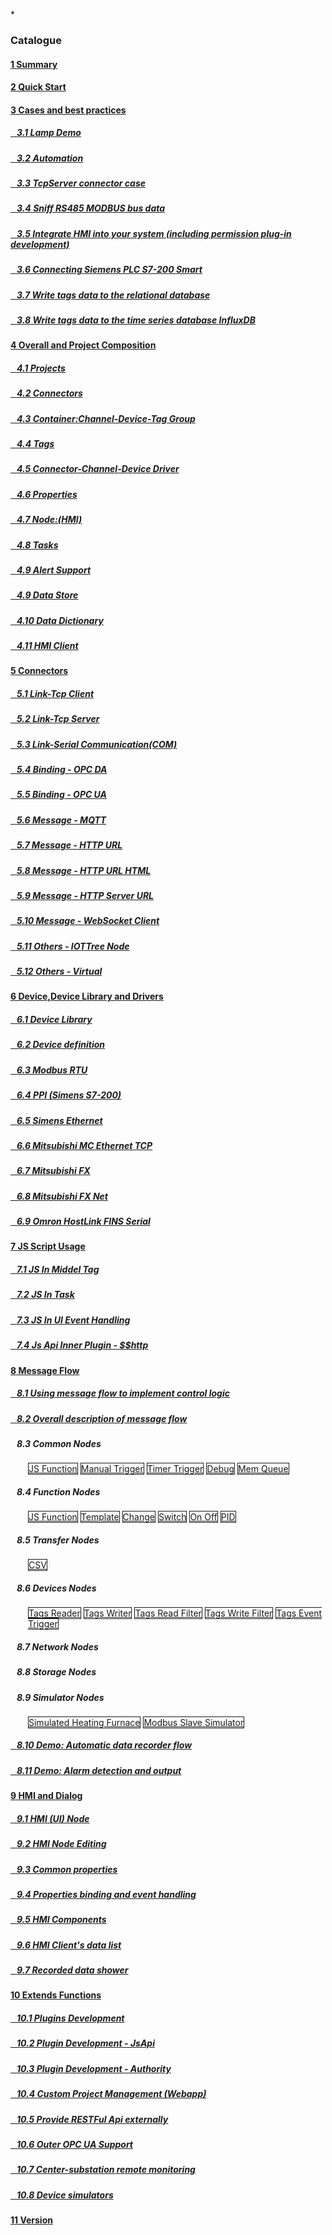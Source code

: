 
*<script src="/_js/jquery-1.12.0.min.js"></script><script src="/_js/bootstrap/js/bootstrap.min.js"></script><script type="text/javascript" src="/_js/ajax.js"></script><script src="/_js/layui/layui.all.js"></script><script src="/_js/dlg_layer.js?v="></script>

<link rel="stylesheet" type="text/css" href="/_js/layui/css/layui.css" /><link  href="/_js/bootstrap/css/bootstrap.min.css" rel="stylesheet" type="text/css" ><link  href="/_js/font4.7.0/css/font-awesome.css"  rel="stylesheet" type="text/css" ><link href="./inc/common.css" rel="stylesheet" type="text/css"><link href="./inc/index.css" rel="stylesheet" type="text/css">


### Catalogue

#### <a href="README.md">1 Summary</a>
#### <a href="doc/quick_start.md">2 Quick Start</a>

#### <a href="doc/case/index.md" doc_path="doc/case/index.md" >3 Cases and best practices</a>
##### <a href="doc/case/example_lamp_demo.md" target="main">&nbsp;&nbsp;&nbsp;3.1 Lamp Demo</a>
##### <a href="doc/case/case_auto.md" target="main">&nbsp;&nbsp;&nbsp;3.2 Automation</a>
##### <a href="doc/case/example_tcpserver_conn.md" target="main">&nbsp;&nbsp;&nbsp;3.3 TcpServer connector case</a>
##### <a href="doc/case/case_rs485_sniffer.md" target="main">&nbsp;&nbsp;&nbsp;3.4 Sniff RS485 MODBUS bus data</a>
##### <a href="doc/case/case_ref_hmi_auth.md" target="main">&nbsp;&nbsp;&nbsp;3.5 Integrate HMI into your system (including permission plug-in development)</a>
##### <a href="doc/case/case_s7200_smart.md" target="main">&nbsp;&nbsp;&nbsp;3.6 Connecting Siemens PLC S7-200 Smart</a>
##### <a href="doc/case/case_w_tag_to_rdb.md" target="main">&nbsp;&nbsp;&nbsp;3.7 Write tags data to the relational database</a>
##### <a href="doc/case/case_w_tag_to_influxdb.md" target="main">&nbsp;&nbsp;&nbsp;3.8 Write tags data to the time series database InfluxDB</a>


#### <a href="doc/main/index.md" >4 Overall and Project Composition</a>
##### <a href="doc/main/prjs.md" target="main">&nbsp;&nbsp;&nbsp;4.1 Projects</a>
##### <a href="doc/main/conn.md" target="main">&nbsp;&nbsp;&nbsp;4.2 Connectors</a>
##### <a href="doc/main/ch_dev_tagg.md" target="main">&nbsp;&nbsp;&nbsp;4.3 Container:Channel-Device-Tag Group</a>
##### <a href="doc/main/tags.md" target="main">&nbsp;&nbsp;&nbsp;4.4 Tags</a>
##### <a href="doc/main/ch_conn_drv.md" target="main">&nbsp;&nbsp;&nbsp;4.5 Connector-Channel-Device Driver</a>
##### <a href="doc/main/properties.md" target="main">&nbsp;&nbsp;&nbsp;4.6 Properties</a>
##### <a href="doc/main/hmi.md" target="main">&nbsp;&nbsp;&nbsp;4.7 Node:(HMI)</a>
##### <a href="doc/main/task.md" target="main">&nbsp;&nbsp;&nbsp;4.8 Tasks</a>
##### <a href="doc/main/alert.md" target="main">&nbsp;&nbsp;&nbsp;4.9 Alert Support</a>
##### <a href="doc/store/index.md" target="main">&nbsp;&nbsp;&nbsp;4.9 Data Store</a>
##### <a href="doc/main/dict.md" target="main">&nbsp;&nbsp;&nbsp;4.10 Data Dictionary</a>
##### <a href="doc/main/hmi_client.md" target="main">&nbsp;&nbsp;&nbsp;4.11 HMI Client</a>


#### <a href="doc/conn/index.md" >5 Connectors</a>
##### <a href="doc/conn/link_tcpclient.md" target="main">&nbsp;&nbsp;&nbsp;5.1 Link-Tcp Client</a>
##### <a href="doc/conn/link_tcpserver.md" target="main">&nbsp;&nbsp;&nbsp;5.2 Link-Tcp Server</a>
##### <a href="doc/conn/link_com.md" target="main">&nbsp;&nbsp;&nbsp;5.3 Link-Serial Communication(COM)</a>
##### <a href="doc/conn/bind_opcda.md" target="main">&nbsp;&nbsp;&nbsp;5.4 Binding - OPC DA</a>
##### <a href="doc/conn/bind_opcua.md" target="main">&nbsp;&nbsp;&nbsp;5.5 Binding - OPC UA</a>
##### <a href="doc/conn/msg_mqtt.md" target="main">&nbsp;&nbsp;&nbsp;5.6 Message - MQTT</a>
##### <a href="doc/conn/msg_http_url.md" target="main">&nbsp;&nbsp;&nbsp;5.7 Message - HTTP URL</a>
##### <a href="doc/conn/msg_http_url_html.md" target="main">&nbsp;&nbsp;&nbsp;5.8 Message - HTTP URL HTML</a>
##### <a href="doc/conn/msg_http_server.md" target="main">&nbsp;&nbsp;&nbsp;5.9 Message - HTTP Server URL</a>
##### <a href="doc/conn/msg_websocket.md" target="main">&nbsp;&nbsp;&nbsp;5.10 Message - WebSocket Client</a>
##### <a href="doc/conn/oth_iottree_node.md" target="main">&nbsp;&nbsp;&nbsp;5.11 Others - IOTTree Node</a>
##### <a href="doc/conn/oth_virtual.md" target="main">&nbsp;&nbsp;&nbsp;5.12 Others - Virtual</a>

#### <a href="doc/device/index.md" >6 Device,Device Library and Drivers</a>
##### <a href="doc/device/dev_lib.md" target="main">&nbsp;&nbsp;&nbsp;6.1 Device Library</a>
##### <a href="doc/device/dev_def.md" target="main">&nbsp;&nbsp;&nbsp;6.2 Device definition</a>
##### <a href="doc/device/drv_modbus.md" target="main">&nbsp;&nbsp;&nbsp;6.3 Modbus RTU</a>
##### <a href="doc/device/drv_ppi.md" target="main">&nbsp;&nbsp;&nbsp;6.4 PPI (Simens S7-200)</a>
##### <a href="doc/device/drv_siemens_eth.md" target="main">&nbsp;&nbsp;&nbsp;6.5 Simens Ethernet</a>
##### <a href="doc/device/drv_mc_tcp.md" target="main">&nbsp;&nbsp;&nbsp;6.6 Mitsubishi MC Ethernet TCP</a>
##### <a href="doc/device/drv_fx.md" target="main">&nbsp;&nbsp;&nbsp;6.7 Mitsubishi FX</a>
##### <a href="doc/device/drv_fx_net.md" target="main">&nbsp;&nbsp;&nbsp;6.8 Mitsubishi FX Net</a>
##### <a href="doc/device/drv_omron_hl_fins_serial.md" target="main">&nbsp;&nbsp;&nbsp;6.9 Omron HostLink FINS Serial</a>

#### <a href="doc/js/index.md"> 7 JS Script Usage</a>

##### <a href="doc/js/js_in_midtag.md">&nbsp;&nbsp;&nbsp;7.1 JS In Middel Tag</a>
##### <a href="doc/js/js_in_task.md">&nbsp;&nbsp;&nbsp;7.2 JS In Task</a>
##### <a href="doc/js/js_in_ui_event.md">&nbsp;&nbsp;&nbsp;7.3 JS In UI Event Handling</a>
##### <a href="doc/js/js_inner_plugin_http.md">&nbsp;&nbsp;&nbsp;7.4 Js Api Inner Plugin - \$$http

#### <a href="doc/msgnet/index.md" >8 Message Flow</a>
##### <a href="doc/msgnet/mf_for_ctrl.md" >&nbsp;&nbsp;&nbsp;8.1 Using message flow to implement control logic</a>

##### <a href="doc/msgnet/msgnet_overall.md" >&nbsp;&nbsp;&nbsp;8.2 Overall description of message flow</a>

##### &nbsp;&nbsp;&nbsp;8.3 Common Nodes
<p style="margin-left:2em;">
    <a href="doc/msgnet/n__func.js_func.md" style="border:1px solid;">JS Function</a>
    <a href="doc/msgnet/n__com.manual.md" style="border:1px solid;">Manual Trigger</a>
    <a href="doc/msgnet/n__com.timer.md" style="border:1px solid;">Timer Trigger</a>
    <a href="doc/msgnet/n__com.debug.md" style="border:1px solid;">Debug</a>
    <a href="doc/msgnet/n__com.mem_que.md" style="border:1px solid;">Mem Queue</a>
</p>

##### &nbsp;&nbsp;&nbsp;8.4 Function Nodes
<p style="margin-left:2em;">
    <a href="doc/msgnet/n__func.js_func.md" style="border:1px solid;">JS Function</a>
    <a href="doc/msgnet/n__func.template.md" style="border:1px solid;">Template</a>
    <a href="doc/msgnet/n__func.change.md" style="border:1px solid;">Change</a>
    <a href="doc/msgnet/n__func.switch.md" style="border:1px solid;">Switch</a>
    <a href="doc/msgnet/n__func.onoff.md" style="border:1px solid;">On Off</a>
    <a href="doc/msgnet/m__func.pid.md" style="border:1px solid;">PID</a>
</p>

##### &nbsp;&nbsp;&nbsp;8.5 Transfer Nodes
<p style="margin-left:2em;">
    <a href="doc/msgnet/n__trans.csv.md" style="border:1px solid;">CSV</a>
</p>

##### &nbsp;&nbsp;&nbsp;8.6 Devices Nodes
<p style="margin-left:2em;">
    <a href="doc/msgnet/n__dev.tag_reader.md" style="border:1px solid;">Tags Reader</a>
    <a href="doc/msgnet/n__dev.tag_writer.md" style="border:1px solid;">Tags Writer</a>
    <a href="doc/msgnet/n__dev.tag_filter.md" style="border:1px solid;">Tags Read Filter</a>
    <a href="doc/msgnet/n__dev.tag_filter_w.md" style="border:1px solid;">Tags Write Filter</a>
    <a href="doc/msgnet/n__dev.tag_evt_trigger.md" style="border:1px solid;">Tags Event Trigger</a>
</p>

##### &nbsp;&nbsp;&nbsp;8.7 Network Nodes
<p style="margin-left:2em;">
    
</p>

##### &nbsp;&nbsp;&nbsp;8.8 Storage Nodes
<p style="margin-left:2em;">
    
</p>

##### &nbsp;&nbsp;&nbsp;8.9 Simulator Nodes
<p style="margin-left:2em;">
    <a href="doc/msgnet/n__sim.heating_furn_sim.md" style="border:1px solid;">Simulated Heating Furnace</a>
    <a href="doc/msgnet/m__sim.modbus_slave_bus.md" style="border:1px solid;">Modbus Slave Simulator</a>
</p>

##### <a href="doc/msgnet/demo_auto_rec.md" >&nbsp;&nbsp;&nbsp;8.10 Demo: Automatic data recorder flow</a>
##### <a href="doc/msgnet/demo_alert.md" >&nbsp;&nbsp;&nbsp;8.11 Demo: Alarm detection and output</a>

#### <a href="doc/hmi/index.md" >9 HMI and Dialog</a>
##### <a href="doc/hmi/hmi_node.md" target="main">&nbsp;&nbsp;&nbsp;9.1 HMI (UI) Node
##### <a href="doc/hmi/hmi_edit.md" target="main">&nbsp;&nbsp;&nbsp;9.2 HMI Node Editing
##### <a href="doc/hmi/hmi_props.md" target="main">&nbsp;&nbsp;&nbsp;9.3 Common properties
##### <a href="doc/hmi/hmi_bind_evt.md" target="main">&nbsp;&nbsp;&nbsp;9.4 Properties binding and event handling
##### <a href="doc/hmi/hmi_comp.md" target="main">&nbsp;&nbsp;&nbsp;9.5 HMI Components</a>
##### <a href="doc/hmi/hmi_data_show.md" target="main">&nbsp;&nbsp;&nbsp;9.6 HMI Client's data list</a>
##### <a href="doc/hmi/hmi_s4tss_rec.md" target="main">&nbsp;&nbsp;&nbsp;9.7 Recorded data shower</a>



#### <a href="doc/advanced/index.md" >10 Extends Functions</a>
##### <a href="doc/advanced/adv_plugin.md" >&nbsp;&nbsp;&nbsp;10.1 Plugins Development</a>
##### <a href="doc/advanced/adv_plugin_jsapi.md" target="main">&nbsp;&nbsp;&nbsp;10.2 Plugin Development - JsApi</a>
##### <a href="doc/advanced/adv_plugin_auth.md" target="main">&nbsp;&nbsp;&nbsp;10.3 Plugin Development - Authority</a>
##### <a href="doc/advanced/adv_self_app.md" target="main">&nbsp;&nbsp;&nbsp;10.4 Custom Project Management (Webapp)</a>
##### <a href="doc/advanced/adv_restful_out.md" target="main">&nbsp;&nbsp;&nbsp;10.5 Provide RESTFul Api externally</a>
##### <a href="doc/advanced/adv_opc_ua_out.md" target="main">&nbsp;&nbsp;&nbsp;10.6 Outer OPC UA Support</a>
##### <a href="doc/advanced/main_sub_station.md" target="main">&nbsp;&nbsp;&nbsp;10.7 Center-substation remote monitoring</a>
##### <a href="doc/advanced/adv_dev_simulator.md" target="main">&nbsp;&nbsp;&nbsp;10.8 Device simulators</a>

#### <a href="doc/version.md" >11 Version</a>

<!--
#### <a href="doc/store/index.md" >8 Data storage, processing, and presentation</a>
##### <a href="doc/store/store.md" >&nbsp;&nbsp;&nbsp;8.1 Simple storage and output of Tag data</a>
##### <a href="doc/store/inner_tssdb.md" target="main">&nbsp;&nbsp;&nbsp;8.2 Internal timing segment recorder (TSSDB)</a>
##### <a href="doc/store/inner_recpro.md" target="main">&nbsp;&nbsp;&nbsp;8.3 Secondary processing of recorded data</a>
-->

<script>
<!--


var lang="en";

$("a").css("cursor","pointer") ;
$("a").each(function(){
    var docp = $(this).attr("href") ;
    $(this).removeAttr("href");
    $(this).attr("doc_path",lang+"/"+docp);
    if(docp)
    {
        $(this).click(function(){
            parent.nav_to($(this).attr("doc_path"));
        });
    }
});
-->
</script>
